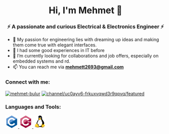 <!--

### hi there 👋

**mehmetbb/mehmetbb** is a ✨ _special_ ✨ repository because its `README.md` (this file) appears on your GitHub profile.

Here are some ideas to get you started:

- 🔭 I’m currently working on ...
- 🌱 I’m currently learning ...
- 👯 I’m looking to collaborate on ...
- 🤔 I’m looking for help with ...
- 💬 Ask me about ...
- 📫 How to reach me: ...
- 😄 Pronouns: ...
- ⚡ Fun fact: ...
I'm Mehmet, a passionate and curious Electrical & Electronics Engineer. My passion for software lies with dreaming up ideas and making them come true with elegant interfaces. I had some good experiences in IT before. I am currently open to job offers and collaborations, especially on embedded systems and rd.
-->

<h1 align="center">Hi, I'm Mehmet 👋</h1>
<h3 align="center">⚡ A passionate and curious Electrical & Electronics Engineer ⚡</h3>

- 💫 My passion for engineering lies with dreaming up ideas and making them come true with elegant interfaces.
- 💼 I had some good experiences in IT before
- 👀 I’m currently looking for collaborations and job offers, especially on embedded systems and rd.
- 📫 You can reach me via **mehmett2693@gmail.com**

<h3 align="left">Connect with me:</h3>
<p align="left">
<a href="https://linkedin.com/in/mehmet-bulur" target="blank"><img align="center" src="https://raw.githubusercontent.com/rahuldkjain/github-profile-readme-generator/master/src/images/icons/Social/linked-in-alt.svg" alt="mehmet-bulur" height="30" width="40" /></a>
<a href="https://www.youtube.com/channel/UC0aYV6-fRKUXVQwd3r9QpvQ" target="blank"><img align="center" src="https://raw.githubusercontent.com/rahuldkjain/github-profile-readme-generator/master/src/images/icons/Social/youtube.svg" alt="channel/uc0ayv6-frkuxvqwd3r9qpvq/featured" height="30" width="40" /></a>
</p>

<h3 align="left">Languages and Tools:</h3>
<p align="left"> <a href="https://www.cprogramming.com/" target="_blank" rel="noreferrer"> <img src="https://raw.githubusercontent.com/devicons/devicon/master/icons/c/c-original.svg" alt="c" width="40" height="40"/> </a> <a href="https://www.w3schools.com/cpp/" target="_blank" rel="noreferrer"> <img src="https://raw.githubusercontent.com/devicons/devicon/master/icons/cplusplus/cplusplus-original.svg" alt="cplusplus" width="40" height="40"/> </a> <a href="https://www.linux.org/" target="_blank" rel="noreferrer"> <img src="https://raw.githubusercontent.com/devicons/devicon/master/icons/linux/linux-original.svg" alt="linux" width="40" height="40"/> </a> </p>
